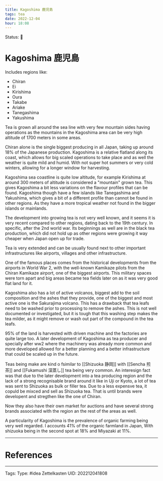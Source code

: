 ```yaml
---
title: Kagoshima 鹿児島
tags: tea
date: 2022-12-04
hour: 18:08
---
```

Status: 🌱
# Kagoshima 鹿児島

Includes regions like:

- Chiran 
- Ei
- Kirishima
- Oura
- Takabe
- Ariake
- Tanegashima
- Yakushima

Tea is grown all around the sea line with very few mountain sides having operations as the mountains in the Kagoshima area can be very high altitude of 1700 meters in some areas.

Chiran alone is the single biggest producing in all Japan, taking up around 18% of the Japanese production. Kagoshima is a relative flatland along its coast, which allows for big scaled operations to take place and as well the weather is quite mild and humid. With not super hot summers or very cold winters, allowing for a longer window for harvesting.

Kagoshima sea coastline is quite low altitude, for example Kirishima at around 300 meters of altitude is considered a "mountain" grown tea. This gives Kagoshima a bit less variations on the flavour profiles that can be found. Kagoshima though have a few islands like Tanegashima and Yakushima, which gives a bit of a different profile than cannot be found in other regions. As they have a more tropical weather not found in the bigger islands or mainlands.

The development into growing tea is not very well known, and it seems it is very recent compared to other regions, dating back to the 19th century. In specific, after the 2nd world war. Its beginnings as well are in the black tea production, which did not hold up as other regions were growing it way cheaper when Japan open up for trade. 

Tea is very extended and can be usually found next to other important infrastructures like airports, villages and other infrastructure.

One of the famous places comes from the historical developments from the airports in World War 2, with the well-known Kamikaze pilots from the Chiran Kamikaze airport, one of the biggest airports. This military spaces were torn apart and big areas became tea fields later on as it was very good flat land for it.

Kagoshima also has a lot of active volcanos, biggest add to the soil composition and the ashes that they provide, one of the biggest and most active one is the Sakurajima volcano. This has a drawback that tea leafs need to be washed prior to processing to remove the ashes. This is not well documented or investigated, but it is tough that this washing step makes the tea milder, as it might remove or wash out part of the compound in the tea leafs.

95% of the land is harvested with driven machine and the factories are quite large too. A later development of Kagoshima as tea producer and specially after ww2 where the machinery was already more common and more developed allowed for a better planning and a better infrastructure that could be scaled up in the future.

Teas being make are kind o fsimilar to [[Shizuoka 静岡]] with [[Sencha 煎茶]] and [[Fukamushi 深蒸し]] tea being very common. An interesign fact was that due to the later development into a tea producing region and the lack of a strong recognisable brand around it like in Uji or Kyoto, a lot of tea was sent to Shizuoka as bulk or filler tea. Due to a less expensve tea, it copuld be mixced and sell as Shizuoka tea. That is until brands were developent and stregthen like the one of Chiran.

Now they also have their own market for auctions and have several strong brands associated with the region an the rest of the areas as well.

A particularity of Kagoshima is the prevalence of organic farming being very well regarded. I accounts 41% of the organic farmland in Japan, With shizuoka being in the second spot at 18% and Miyazaki at 11%. 



---
# References

---
Tags:
Type: #idea
Zettelkasten UID: 202212041808
